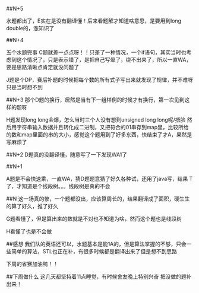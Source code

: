##N+5

水题都出了，E实在是没有翻译懂！后来看题解才知道啥意思，是要用到long double的，涨知识了

##N+4

五个水题完事
C题就差一点点呀！！只差了一种情况，一个if语句，其实当时也考虑到这个情况了，只是表示错了，是把自己写晕了，绕不出来了，所以一直WA，要是思路清晰点肯定就没问题了

J题是个DP，赛后补题的时候把每个数的所有式子写出来就发现了规律，并不难呀只是当时想不到

##N+3
那个D题的换行，居然是当有下一组样例的时候才有换行，第一次见到这样的题呀


H题发现long long会爆，怎么当时三个人没有想到unsigned long long呢/捂脸
然后用字符串输入数据并且转化成二进制，又把符合的01串存到map里，比较所给的数和map里面的串的大小，感觉这个题用到了好多东西，快结束了才A，果然是写麻烦了

##N+2
D题真的没翻译懂，随意写了一下发现WA1了


##N+1

A题是不会快速乘，一直WA，猜D题题意猜了好久各种试，还用了java写，结果
T了，才知道是个线段树。。。线段树是真的不会



##N
这一场真的惨，一个题都没出，应该算周长的，结果翻译成了面积，硬生生的算了好久，推了好久

G题看懂了，但是算出来的数就是不对也不知道为啥，然而这个题也是线段树

H看懂了也是不会做

##感想
我们队的英语还可以，水题基本是能1A的，但是算法掌握的不够，只会一些简单的算法，STL也正在补，有很多时候都是翻译出来了但是想不到思路

下周的省赛加油鸭！！

##下周做什么
这几天都坚持着11点睡觉，有时候舍友晚上特别兴奋
把没做的题补出来！


